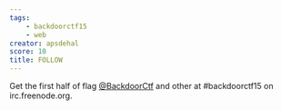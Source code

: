 ```yaml
---
tags:
    - backdoorctf15
    - web
creator: apsdehal
score: 10
title: FOLLOW
---
```

Get the first half of flag [@BackdoorCtf](https://twitter.com/BackdoorCTF) and other at #backdoorctf15 on irc.freenode.org.